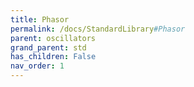 ```yaml
---
title: Phasor
permalink: /docs/StandardLibrary#Phasor
parent: oscillators
grand_parent: std
has_children: False
nav_order: 1
---
```

